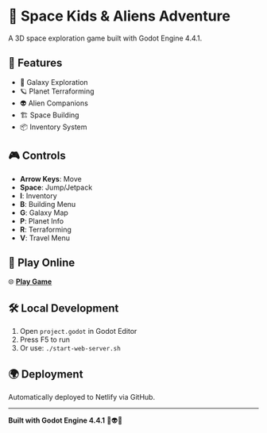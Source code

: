 # 🚀 Space Kids & Aliens Adventure

A 3D space exploration game built with Godot Engine 4.4.1.

## 🌟 Features

- 🌌 Galaxy Exploration
- 🪐 Planet Terraforming  
- 👽 Alien Companions
- 🏗️ Space Building
- 📦 Inventory System

## 🎮 Controls

- **Arrow Keys**: Move
- **Space**: Jump/Jetpack
- **I**: Inventory
- **B**: Building Menu
- **G**: Galaxy Map
- **P**: Planet Info
- **R**: Terraforming
- **V**: Travel Menu

## 🚀 Play Online

🌐 **[Play Game](https://your-netlify-url.netlify.app)**

## 🛠️ Local Development

1. Open `project.godot` in Godot Editor
2. Press F5 to run
3. Or use: `./start-web-server.sh`

## 🌍 Deployment

Automatically deployed to Netlify via GitHub.

---

**Built with Godot Engine 4.4.1** 🌌👽🚀